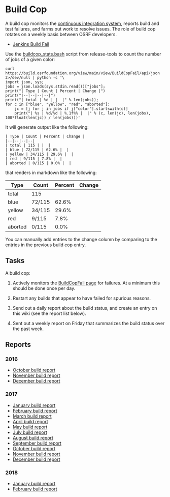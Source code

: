 # Build Cop

A build cop monitors the [continuous integration system](http://build.osrfoundation.org), reports build and test failures, and farms out work to resolve issues. The role of build cop rotates on a weekly basis between OSRF developers.

* [Jenkins Build Fail](http://build.osrfoundation.org/view/main/view/BuildCopFail/)

Use the [buildcop_stats.bash](https://bitbucket.org/osrf/release-tools/src/7bc7933e953c0906b1e1e84c7c4681209bd0c932/jenkins-scripts/tools/buildcop_stats.bash?at=default&fileviewer=file-view-default) script from release-tools to count the number of jobs of a given color:

~~~
curl https://build.osrfoundation.org/view/main/view/BuildCopFail/api/json 2>/dev/null | python -c '\
import json, sys;
jobs = json.loads(sys.stdin.read())["jobs"];
print("| Type | Count | Percent | Change |")
print("|--|--|--|--|")
print("| total | %d | |  |" % len(jobs));
for c in ["blue", "yellow", "red", "aborted"]:
    jc = [j for j in jobs if j["color"].startswith(c)]
    print("| %s | %d/%d | %.1f%% |  |" % (c, len(jc), len(jobs), 100*float(len(jc)) / len(jobs)))'
~~~

It will generate output like the following:

~~~
| Type | Count | Percent | Change |
|--|--|--|--|
| total | 115 | |  |
| blue | 72/115 | 62.6% |  |
| yellow | 34/115 | 29.6% |  |
| red | 9/115 | 7.8% |  |
| aborted | 0/115 | 0.0% |  |
~~~

that renders in markdown like the following:

| Type | Count | Percent | Change |
|--|--|--|--|
| total | 115 | |  |
| blue | 72/115 | 62.6% |  |
| yellow | 34/115 | 29.6% |  |
| red | 9/115 | 7.8% |  |
| aborted | 0/115 | 0.0% |  |

You can manually add entries to the change column by comparing to the entries in the previous build cop entry.

## Tasks

A build cop:

1. Actively monitors the [BuildCopFail page](https://build.osrfoundation.org/view/main/view/BuildCopFail/) for failures. At a minimum this should be done once per day.

1. Restart any builds that appear to have failed for spurious reasons.

1. Send out a daily report about the build status, and create an entry on this wiki (see the report list below).

1. Sent out a weekly report on Friday that summarizes the build status over the past week.

## Reports

### 2016

* [October build report](https://bitbucket.org/osrf/gazebo/wiki/buildcop/2016/10)
* [November build report](https://bitbucket.org/osrf/gazebo/wiki/buildcop/2016/11)
* [December build report](https://bitbucket.org/osrf/gazebo/wiki/buildcop/2016/12)

### 2017

* [January build report](https://bitbucket.org/osrf/gazebo/wiki/buildcop/2017/01)
* [February build report](https://bitbucket.org/osrf/gazebo/wiki/buildcop/2017/02)
* [March build report](https://bitbucket.org/osrf/gazebo/wiki/buildcop/2017/03/15)
* [April build report](https://bitbucket.org/osrf/gazebo/wiki/buildcop/2017/04)
* [May build report](https://bitbucket.org/osrf/gazebo/wiki/buildcop/2017/05)
* [July build report](https://bitbucket.org/osrf/gazebo/wiki/buildcop/2017/07)
* [August build report](https://bitbucket.org/osrf/gazebo/wiki/buildcop/2017/08)
* [September build report](https://bitbucket.org/osrf/gazebo/wiki/buildcop/2017/09)
* [October build report](https://bitbucket.org/osrf/gazebo/wiki/buildcop/2017/10)
* [November build report](https://bitbucket.org/osrf/gazebo/wiki/buildcop/2017/11)
* [December build report](https://bitbucket.org/osrf/gazebo/wiki/buildcop/2017/12)

### 2018

* [January build report](https://bitbucket.org/osrf/gazebo/wiki/buildcop/2018/01)
* [February build report](https://bitbucket.org/osrf/gazebo/wiki/buildcop/2018/02)